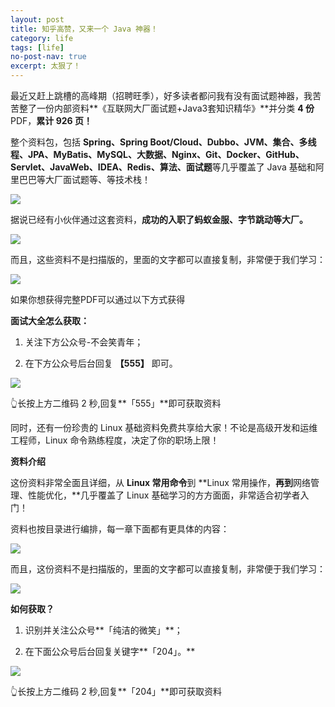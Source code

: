 ```yaml
---
layout: post
title: 知乎高赞，又来一个 Java 神器！
category: life
tags: [life]
no-post-nav: true
excerpt: 太狠了！
---
```


最近又赶上跳槽的高峰期（招聘旺季），好多读者都问我有没有面试题神器，我苦苦整了一份内部资料**《互联网大厂面试题+Java3套知识精华》**并分类 **4 份** PDF，**累计 926 页！**

整个资料包，包括 **Spring、Spring Boot/Cloud、Dubbo、JVM、集合、多线程、JPA、MyBatis、MySQL、大数据、Nginx、Git、Docker、GitHub、Servlet、JavaWeb、IDEA、Redis、算法、面试题**等几乎覆盖了 Java 基础和阿里巴巴等大厂面试题等、等技术栈！

![](http://favorites.ren/assets/images/2021/it/shenqi/shenqi01.jpg) 

据说已经有小伙伴通过这套资料，**成功的入职了蚂蚁金服、字节跳动等大厂。**

![](http://favorites.ren/assets/images/2021/it/shenqi/shenqi02.jpg) 

而且，这些资料不是扫描版的，里面的文字都可以直接复制，非常便于我们学习：

![](http://favorites.ren/assets/images/2021/it/shenqi/shenqi03.jpg) 

如果你想获得完整PDF可以通过以下方式获得

**面试大全怎么获取：**

1. 关注下方公众号-不会笑青年；

2. 在下方公众号后台回复 **【555】** 即可。

![](http://favorites.ren/assets/images/2021/it/shenqi/shenqi04.jpg) 

👆长按上方二维码 2 秒,回复**「555」**即可获取资料

同时，还有一份珍贵的 Linux 基础资料免费共享给大家！不论是高级开发和运维工程师，Linux 命令熟练程度，决定了你的职场上限！

**资料介绍**

这份资料非常全面且详细，从 **Linux 常用命令**到 **Linux 常用操作，**再到**网络管理、性能优化，**几乎覆盖了 Linux 基础学习的方方面面，非常适合初学者入门！

资料也按目录进行编排，每一章下面都有更具体的内容：

![](http://favorites.ren/assets/images/2021/it/shenqi/shenqi05.jpg) 

而且，这份资料不是扫描版的，里面的文字都可以直接复制，非常便于我们学习：

![](http://favorites.ren/assets/images/2021/it/shenqi/shenqi06.jpg) 

**如何获取？**

1. 识别并关注公众号**「纯洁的微笑」**；

2. 在下面公众号后台回复关键字**「204」。**

![](http://favorites.ren/assets/images/2021/it/shenqi/shenqi07.jpg) 

👆长按上方二维码 2 秒,回复**「204」**即可获取资料
